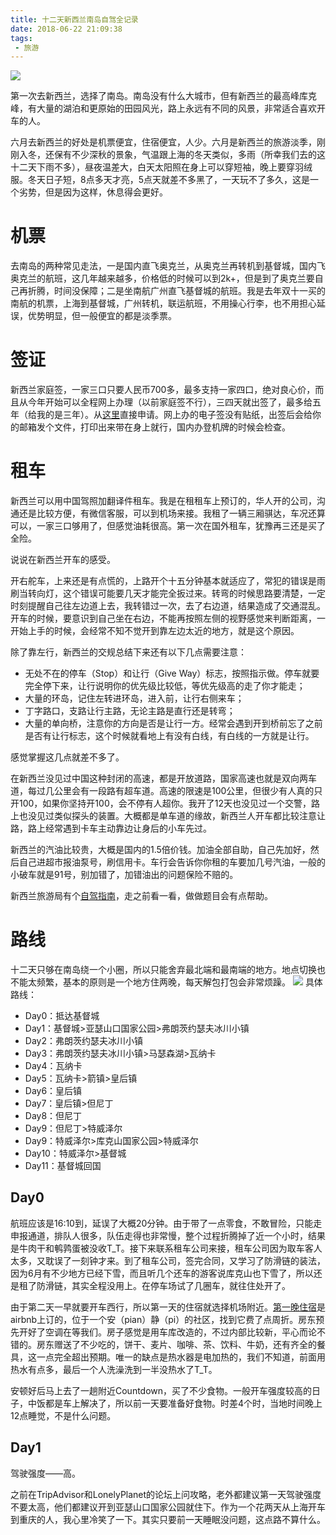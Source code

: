 ```yaml
---
title: 十二天新西兰南岛自驾全记录
date: 2018-06-22 21:09:38
tags:
 - 旅游
---
```


![](/images/mt-cook.jpg)

第一次去新西兰，选择了南岛。南岛没有什么大城市，但有新西兰的最高峰库克峰，有大量的湖泊和更原始的田园风光，路上永远有不同的风景，非常适合喜欢开车的人。

六月去新西兰的好处是机票便宜，住宿便宜，人少。六月是新西兰的旅游淡季，刚刚入冬，还保有不少深秋的景象，气温跟上海的冬天类似，多雨（所幸我们去的这十二天下雨不多），昼夜温差大，白天太阳照在身上可以穿短袖，晚上要穿羽绒服。冬天日子短，8点多天才亮，5点天就差不多黑了，一天玩不了多久，这是一个劣势，但是因为这样，休息得会更好。

# 机票
去南岛的两种常见走法，一是国内直飞奥克兰，从奥克兰再转机到基督城，国内飞奥克兰的航班，这几年越来越多，价格低的时候可以到2k+，但是到了奥克兰要自己再折腾，时间没保障；二是坐南航广州直飞基督城的航班。我是去年双十一买的南航的机票，上海到基督城，广州转机，联运航班，不用操心行李，也不用担心延误，优势明显，但一般便宜的都是淡季票。

# 签证
新西兰家庭签，一家三口只要人民币700多，最多支持一家四口，绝对良心价，而且从今年开始可以全程网上办理（以前家庭签不行），三四天就出签了，最多给五年（给我的是三年）。从[这里](https://www.immigration.govt.nz/audiences/chinese/visiting/visitor-visa)直接申请。网上办的电子签没有贴纸，出签后会给你的邮箱发个文件，打印出来带在身上就行，国内办登机牌的时候会检查。

# 租车
新西兰可以用中国驾照加翻译件租车。我是在租租车上预订的，华人开的公司，沟通还是比较方便，有微信客服，可以到机场来接。我租了一辆三厢骐达，车况还算可以，一家三口够用了，但感觉油耗很高。第一次在国外租车，犹豫再三还是买了全险。

说说在新西兰开车的感受。

开右舵车，上来还是有点慌的，上路开个十五分钟基本就适应了，常犯的错误是雨刷当转向灯，这个错误可能要几天才能完全扳过来。转弯的时候思路要清楚，一定时刻提醒自己往左边道上去，我转错过一次，去了右边道，结果造成了交通混乱。开车的时候，要意识到自己坐在右边，不能再按照左侧的视野感觉来判断距离，一开始上手的时候，会经常不知不觉开到靠左边太近的地方，就是这个原因。

除了靠左行，新西兰的交规总结下来还有以下几点需要注意：
* 无处不在的停车（Stop）和让行（Give Way）标志，按照指示做。停车就要完全停下来，让行说明你的优先级比较低，等优先级高的走了你才能走；
* 大量的环岛，记住左转进环岛，进入前，让行右侧来车；
* 丁字路口，支路让行主路，无论主路是直行还是转弯；
* 大量的单向桥，注意你的方向是否是让行一方。经常会遇到开到桥前忘了之前是否有让行标志，这个时候就看地上有没有白线，有白线的一方就是让行。

感觉掌握这几点就差不多了。

在新西兰没见过中国这种封闭的高速，都是开放道路，国家高速也就是双向两车道，每过几公里会有一段路有超车道。高速的限速是100公里，但很少有人真的只开100，如果你坚持开100，会不停有人超你。我开了12天也没见过一个交警，路上也没见过类似探头的装置。大概都是单车道的缘故，新西兰人开车都比较注意让路，路上经常遇到卡车主动靠边让身后的小车先过。

新西兰的汽油比较贵，大概是国内的1.5倍价钱。加油全部自助，自己先加好，然后自己进超市报油泵号，刷信用卡。车行会告诉你你租的车要加几号汽油，一般的小破车就是91号，别加错了，加错油出的问题保险不赔的。

新西兰旅游局有个[自驾指南](https://www.newzealand.com/cn/driving-in-new-zealand/)，走之前看一看，做做题目会有点帮助。

# 路线
十二天只够在南岛绕一个小圈，所以只能舍弃最北端和最南端的地方。地点切换也不能太频繁，基本的原则是一个地方住两晚，每天解包打包会非常烦躁。
![](/images/map.jpg)
具体路线：

* Day0：抵达基督城
* Day1：基督城>亚瑟山口国家公园>弗朗茨约瑟夫冰川小镇
* Day2：弗朗茨约瑟夫冰川小镇
* Day3：弗朗茨约瑟夫冰川小镇>马瑟森湖>瓦纳卡
* Day4：瓦纳卡
* Day5：瓦纳卡>箭镇>皇后镇
* Day6：皇后镇
* Day7：皇后镇>但尼丁
* Day8：但尼丁
* Day9：但尼丁>特威泽尔
* Day9：特威泽尔>库克山国家公园>特威泽尔
* Day10：特威泽尔>基督城
* Day11：基督城回国

## Day0
航班应该是16:10到，延误了大概20分钟。由于带了一点零食，不敢冒险，只能走申报通道，排队人很多，队伍走得也非常慢，整个过程折腾掉了近一个小时，结果是牛肉干和鹌鹑蛋被没收T_T。接下来联系租车公司来接，租车公司因为取车客人太多，又耽误了一刻钟才来。到了租车公司，签完合同，又学习了防滑链的装法，因为6月有不少地方已经下雪，而且听几个还车的游客说库克山也下雪了，所以还是租了防滑链，其实全程没用上。在停车场试了几圈车，就往住处开了。

由于第二天一早就要开车西行，所以第一天的住宿就选择机场附近。[第一晚住宿](https://www.airbnbchina.cn/rooms/21669515)是airbnb上订的，位于一个安（pian）静（pi）的社区，找到它费了点周折。房东预先开好了空调在等我们。房子感觉是用车库改造的，不过内部比较新，平心而论不错的。房东赠送了不少吃的，饼干、麦片、咖啡、茶、饮料、牛奶，还有齐全的餐具，这一点完全超出预期。唯一的缺点是热水器是电加热的，我们不知道，前面用热水有点多，最后一个人洗澡洗到一半没热水了T_T。

安顿好后马上去了一趟附近Countdown，买了不少食物。一般开车强度较高的日子，中饭都是车上解决了，所以前一天要准备好食物。时差4个时，当地时间晚上12点睡觉，不是什么问题。

## Day1
驾驶强度——高。

之前在TripAdvisor和LonelyPlanet的论坛上问攻略，老外都建议第一天驾驶强度不要太高，他们都建议开到亚瑟山口国家公园就住下。作为一个花两天从上海开车到重庆的人，我心里冷笑了一下。其实只要前一天睡眠没问题，这点路不算什么。
